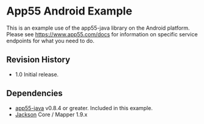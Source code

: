 App55 Android Example
=====================

This is an example use of the app55-java library on the Android platform. Please see https://www.app55.com/docs for information on specific service endpoints for what you need to do.

Revision History
----------------
* 1.0 Initial release.

Dependencies
------------
* [app55-java](https://github.com/app55/app55-java) v0.8.4 or greater. Included in this example.
* [Jackson](http://wiki.fasterxml.com/JacksonDownload) Core / Mapper 1.9.x
